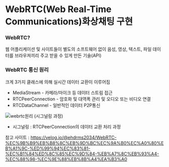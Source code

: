 # WebRTC(Web Real-Time Communications)화상채팅 구현

### WebRTC?
웹 어플리케이션 및 사이트들이 별도의 소프트웨어 없이 음성, 영상, 텍스트, 파일 데이터를 브라우져끼리 주고 받을 수 있게 만든 기술(API)

### WebRTC 통신 원리
크게 3가지 클래스에 의해 실시간 데이터 교환이 이루어짐
* MediaStream - 카메라/마이크 등 데이터 스트림 접근
* RTCPeerConnection - 암호화 및 대역폭 관리 및 오디오 또는 비디오 연결
* RTCDataChannel - 일반적인 데이터 P2P통신

![webrtc원리](https://user-images.githubusercontent.com/59307414/87234899-84843880-c410-11ea-9529-607ae5c8f0bb.PNG)
(시그널링 과정)

* 시그널링 : RTCPeerConnection의 데이터 교환 처리 과정



참고 사이트 : https://velog.io/@ehdrms2034/WebRTC-%EC%9B%B9%EB%B8%8C%EB%9D%BC%EC%9A%B0%EC%A0%80%EB%A1%9C-%ED%99%94%EC%83%81-%EC%B1%84%ED%8C%85%EC%9D%84-%EB%A7%8C%EB%93%A4-%EC%88%98-%EC%9E%88%EB%8B%A4%EA%B3%A0
